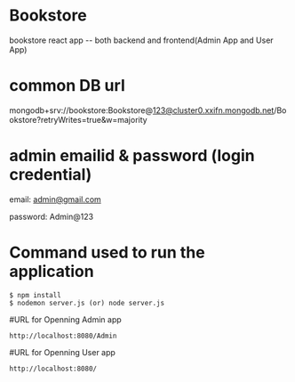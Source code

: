 # Bookstore
bookstore react app -- both backend and frontend(Admin App and User App)

# common DB url
mongodb+srv://bookstore:Bookstore@123@cluster0.xxifn.mongodb.net/Bookstore?retryWrites=true&w=majority

# admin emailid & password (login credential)

email:  admin@gmail.com

password: Admin@123

# Command used to run the application
```
$ npm install
$ nodemon server.js (or) node server.js
```
#URL for Openning Admin app

```
http://localhost:8080/Admin
```
#URL for Openning User app 

```
http://localhost:8080/
```
